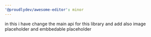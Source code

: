```yaml
---
'@proudlydev/awesome-editor': minor
---
```


in this i have change the main api for this library and add also image placeholder and embbedable placeholder
